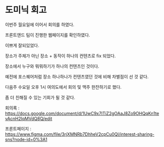 # 도미닉 회고

이번주 월요일에 이어서 회의를 하였다.

프론트앤드 팀이 진행한 웹페이지를 확인하였다.

이쁘게 잘되있었다.

장소가 주체가 아닌 장소 + 동작이 하나의 컨텐츠로 fix 되었다.

장소에서 누구와 뭐뭐하기가 하나의 컨텐츠인 것이다.

예전에 포스퀘어처럼 장소 하나하나가 컨텐츠였던 것에 비해 차별점이 선 것 같다.

다음주 수요일 오후 1시 여의도에서 회의 및 맥주 한잔하기로 했다.

좀 더 친해질 수 있는 기회가 될 것 같다.

회의록 : https://docs.google.com/document/d/1UwC9x7ITiZ2gOAaJ8Zo9OHQqKn1tevAcnH2IqMVdQ8Q/edit

프론트페이지 :
https://www.figma.com/file/3rjXMNRb7DhheV2cpCu0Ql/interest-sharing-sns?node-id=0%3A1
